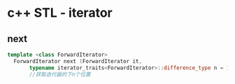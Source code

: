 # c++ STL - iterator


## next

```c++
template <class ForwardIterator>
  ForwardIterator next (ForwardIterator it,
       typename iterator_traits<ForwardIterator>::difference_type n = 1);
       //获取迭代器的下n个位置
```




